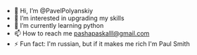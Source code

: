 - 👋 Hi, I’m @PavelPolyanskiy
- 👀 I’m interested in upgrading my skills
- 🌱 I’m currently learning python
- 📫 How to reach me pashapaskalll@gmail.com
- ⚡ Fun fact: I'm russian, but if it makes me rich I'm Paul Smith

<!---
PavelPolyanskiy/PavelPolyanskiy is a ✨ special ✨ repository because its `README.md` (this file) appears on your GitHub profile.
You can click the Preview link to take a look at your changes.
--->
